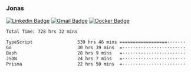 ### Jonas
[![Linkedin Badge](https://img.shields.io/badge/-Jonas%20Neto-9933F7?style=flat-square&logo=Linkedin&logoColor=white&link=https://www.linkedin.com/in/jonas-nogueira-neto/)](https://www.linkedin.com/in/jonas-nogueira-neto/)
[![Gmail Badge](https://img.shields.io/badge/-nogueiraneto.jonas@gmail.com-9933F7?style=flat-square&logo=Gmail&logoColor=white&link=mailto:nogueiraneto.jonas@gmail.com)](mailto:nogueiraneto.jonas@gmail.com)
[![Docker Badge](https://img.shields.io/badge/-DockerHub-9933F7?style=flat-square&logo=Docker&logoColor=white&link=https://hub.docker.com/u/jonasssneto)](https://hub.docker.com/u/jonasssneto)


<!--START_SECTION:waka-->

```txt
Total Time: 728 hrs 32 mins

TypeScript                 539 hrs 46 mins ==================·······   73.33 %
Go                         30 hrs 39 mins  =························   04.16 %
Bash                       28 hrs 9 mins   =························   03.82 %
JSON                       24 hrs 7 mins   =························   03.28 %
Prisma                     22 hrs 50 mins  =························   03.10 %
```

<!--END_SECTION:waka-->
###
